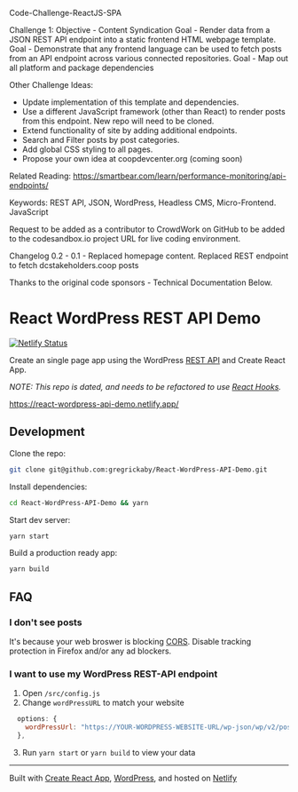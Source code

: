 Code-Challenge-ReactJS-SPA

Challenge 1:
Objective - Content Syndication
Goal - Render data from a JSON REST API endpoint into a static frontend HTML webpage template.
Goal - Demonstrate that any frontend language can be used to fetch posts from an API endpoint across various connected repositories.
Goal - Map out all platform and package dependencies

Other Challenge Ideas:

- Update implementation of this template and dependencies.
- Use a different JavaScript framework (other than React) to render posts from this endpoint. New repo will need to be cloned.
- Extend functionality of site by adding additional endpoints.
- Search and Filter posts by post categories.
- Add global CSS styling to all pages.
- Propose your own idea at coopdevcenter.org (coming soon)

Related Reading: https://smartbear.com/learn/performance-monitoring/api-endpoints/

Keywords: REST API, JSON, WordPress, Headless CMS, Micro-Frontend. JavaScript

Request to be added as a contributor to CrowdWork on GitHub to be added to the codesandbox.io project URL for live coding environment.

Changelog 0.2 - 0.1 - Replaced homepage content. Replaced REST endpoint to fetch dcstakeholders.coop posts

Thanks to the original code sponsors - Technical Documentation Below.

# React WordPress REST API Demo

[![Netlify Status](https://api.netlify.com/api/v1/badges/be9fb77e-a2a6-4ef0-b3ac-fd0ae72914af/deploy-status)](https://app.netlify.com/sites/react-wordpress-api-demo/deploys)

Create an single page app using the WordPress [REST API](https://developer.wordpress.org/rest-api/) and Create React App.

_NOTE: This repo is dated, and needs to be refactored to use [React Hooks](https://reactjs.org/docs/hooks-intro.html)._

https://react-wordpress-api-demo.netlify.app/

## Development

Clone the repo:

```bash
git clone git@github.com:gregrickaby/React-WordPress-API-Demo.git
```

Install dependencies:

```bash
cd React-WordPress-API-Demo && yarn
```

Start dev server:

```bash
yarn start
```

Build a production ready app:

```bash
yarn build
```

## FAQ

### I don't see posts

It's because your web broswer is blocking [CORS](https://developer.mozilla.org/en-US/docs/Web/HTTP/CORS). Disable tracking protection in Firefox and/or any ad blockers.

### I want to use my WordPress REST-API endpoint

1. Open `/src/config.js`
2. Change `wordPressURL` to match your website

```js
  options: {
    wordPressUrl: "https://YOUR-WORDPRESS-WEBSITE-URL/wp-json/wp/v2/posts",
  },
```

3. Run `yarn start` or `yarn build` to view your data

---

Built with [Create React App](https://github.com/facebook/create-react-app), [WordPress](https://wordpress.org), and hosted on [Netlify](https://www.netlify.com/)
